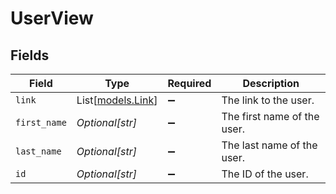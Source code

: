 # UserView


## Fields

| Field                                  | Type                                   | Required                               | Description                            |
| -------------------------------------- | -------------------------------------- | -------------------------------------- | -------------------------------------- |
| `link`                                 | List[[models.Link](../models/link.md)] | :heavy_minus_sign:                     | The link to the user.                  |
| `first_name`                           | *Optional[str]*                        | :heavy_minus_sign:                     | The first name of the user.            |
| `last_name`                            | *Optional[str]*                        | :heavy_minus_sign:                     | The last name of the user.             |
| `id`                                   | *Optional[str]*                        | :heavy_minus_sign:                     | The ID of the user.                    |